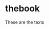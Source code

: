 [//]: # (To the extent possible under law, the authors have dedicated all copyright and related and neighboring rights to this software to the public domain worldwide. This software is distributed without any warranty.)
[//]: # (You should have received a copy of the CC0 Public Domain Dedication along with this software. If not, see <http://creativecommons.org/publicdomain/zero/1.0/>.)


# thebook
These are the texts
